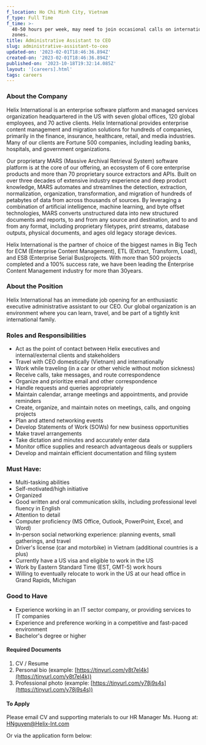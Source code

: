 ```yaml
---
f_location: Ho Chi Minh City, Vietnam
f_type: Full Time
f_time: >-
  40-50 hours per week, may need to join occasional calls on international time
  zones.
title: Administrative Assistant to CEO
slug: administrative-assistant-to-ceo
updated-on: '2023-02-01T18:46:36.894Z'
created-on: '2023-02-01T18:46:36.894Z'
published-on: '2023-10-18T19:32:14.085Z'
layout: '[careers].html'
tags: careers
---
```


### **About the Company**

Helix International is an enterprise software platform and managed services organization headquartered in the US with seven global offices, 120 global employees, and 70 active clients. Helix International provides enterprise content management and migration solutions for hundreds of companies, primarily in the finance, insurance, healthcare, retail, and media industries. Many of our clients are Fortune 500 companies, including leading banks, hospitals, and government organizations.

Our proprietary MARS (Massive Archival Retrieval System) software platform is at the core of our offering, an ecosystem of 6 core enterprise products and more than 70 proprietary source extractors and APIs. Built on over three decades of extensive industry experience and deep product knowledge, MARS automates and streamlines the detection, extraction, normalization, organization, transformation, and migration of hundreds of petabytes of data from across thousands of sources. By leveraging a combination of artificial intelligence, machine learning, and byte offset technologies, MARS converts unstructured data into new structured documents and reports, to and from any source and destination, and to and from any format, including proprietary filetypes, print streams, database outputs, physical documents, and ages old legacy storage devices.

Helix International is the partner of choice of the biggest names in Big Tech for ECM (Enterprise Content Management), ETL (Extract, Transform, Load), and ESB (Enterprise Serial Bus)projects. With more than 500 projects completed and a 100% success rate, we have been leading the Enterprise Content Management industry for more than 30years.

### **About the Position**

Helix International has an immediate job opening for an enthusiastic executive administrative assistant to our CEO. Our global organization is an environment where you can learn, travel, and be part of a tightly knit international family.

### **Roles and Responsibilities**

*   Act as the point of contact between Helix executives and internal/external clients and stakeholders
*   Travel with CEO domestically (Vietnam) and internationally
*   Work while traveling (in a car or other vehicle without motion sickness)
*   Receive calls, take messages, and route correspondence
*   Organize and prioritize email and other correspondence
*   Handle requests and queries appropriately
*   Maintain calendar, arrange meetings and appointments, and provide reminders
*   Create, organize, and maintain notes on meetings, calls, and ongoing projects
*   Plan and attend networking events
*   Develop Statements of Work (SOWs) for new business opportunities
*   Make travel arrangements
*   Take dictation and minutes and accurately enter data
*   Monitor office supplies and research advantageous deals or suppliers
*   Develop and maintain efficient documentation and filing system

### **Must Have:**

*   Multi-tasking abilities
*   Self-motivated/high initiative
*   Organized
*   Good written and oral communication skills, including professional level fluency in English
*   Attention to detail
*   Computer proficiency (MS Office, Outlook, PowerPoint, Excel, and Word)
*   In-person social networking experience: planning events, small gatherings, and travel
*   Driver's license (car and motorbike) in Vietnam (additional countries is a plus)
*   Currently have a US visa and eligible to work in the US
*   Work by Eastern Standard Time (EST, GMT-5) work hours
*   Willing to eventually relocate to work in the US at our head office in Grand Rapids, Michigan

### **Good to Have**

*   Experience working in an IT sector company, or providing services to IT companies
*   Experience and preference working in a competitive and fast-paced environment
*   Bachelor's degree or higher

#### Required Documents

1.  CV / Resume
2.  Personal bio (example: [https://tinyurl.com/y8t7el4k](https://tinyurl.com/y8t7el4k))
3.  Professional photo (example: [https://tinyurl.com/y78j9s4s](https://tinyurl.com/y78j9s4s))

#### To Apply

Please email CV and supporting materials to our HR Manager Ms. Huong at: [HNguyen@Helix-Int.com](mailto:HNguyen@Helix-Int.com)

Or via the application form below:

### ‍
